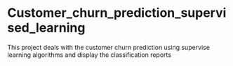 # Customer_churn_prediction_supervised_learning
This project deals with the customer churn prediction using supervise learning algorithms and display the classification reports
